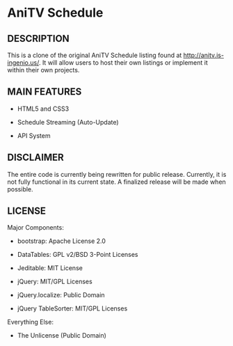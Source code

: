 AniTV Schedule
==============


DESCRIPTION
-----------

This is a clone of the original AniTV Schedule listing found at http://anitv.is-ingenio.us/. It will
allow users to host their own listings or implement it within their own projects.


MAIN FEATURES
-------------

- HTML5 and CSS3

- Schedule Streaming (Auto-Update)

- API System


DISCLAIMER
----------

The entire code is currently being rewritten for public release. Currently, it is not fully functional
in its current state. A finalized release will be made when possible.


LICENSE
-------

Major Components:

- bootstrap: Apache License 2.0

- DataTables: GPL v2/BSD 3-Point Licenses

- Jeditable: MIT License

- jQuery: MIT/GPL Licenses

- jQuery.localize: Public Domain

- jQuery TableSorter: MIT/GPL Licenses

Everything Else:

- The Unlicense (Public Domain)